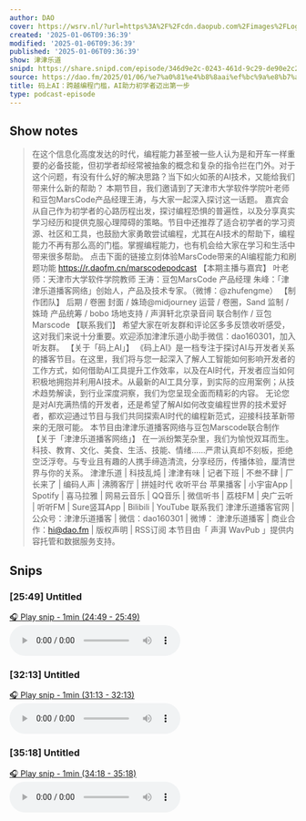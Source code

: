 ```yaml
---
author: DAO
cover: https://wsrv.nl/?url=https%3A%2F%2Fcdn.daopub.com%2Fimages%2FLogo_DAO.png&w=200&h=200
created: '2025-01-06T09:36:39'
modified: '2025-01-06T09:36:39'
published: '2025-01-06T09:36:39'
show: 津津乐道
snipd: https://share.snipd.com/episode/346d9e2c-0243-461d-9c29-de90e2c2528c
source: https://dao.fm/2025/01/06/%e7%a0%81%e4%b8%8aai%ef%bc%9a%e8%b7%a8%e8%b6%8a%e7%bc%96%e7%a8%8b%e9%97%a8%e6%a7%9b%ef%bc%8cai%e5%8a%a9%e5%8a%9b%e5%88%9d%e5%ad%a6%e8%80%85%e8%bf%88%e5%87%ba%e7%ac%ac%e4%b8%80%e6%ad%a5/?utm_source=rss&utm_medium=rss&utm_campaign=%25e7%25a0%2581%25e4%25b8%258aai%25ef%25bc%259a%25e8%25b7%25a8%25e8%25b6%258a%25e7%25bc%2596%25e7%25a8%258b%25e9%2597%25a8%25e6%25a7%259b%25ef%25bc%258cai%25e5%258a%25a9%25e5%258a%259b%25e5%2588%259d%25e5%25ad%25a6%25e8%2580%2585%25e8%25bf%2588%25e5%2587%25ba%25e7%25ac%25ac%25e4%25b8%2580%25e6%25ad%25a5
title: 码上AI：跨越编程门槛，AI助力初学者迈出第一步
type: podcast-episode
---
```



## Show notes
> 在这个信息化高度发达的时代，编程能力甚至被一些人认为是和开车一样重要的必备技能，但初学者却经常被抽象的概念和复杂的指令拦在门外。对于这个问题，有没有什么好的解决思路？当下如火如荼的AI技术，又能给我们带来什么新的帮助？
> 本期节目，我们邀请到了天津市大学软件学院叶老师和豆包MarsCode产品经理王涛，与大家一起深入探讨这一话题。
> 嘉宾会从自己作为初学者的心路历程出发，探讨编程恐惧的普遍性，以及分享真实学习经历和提供克服心理障碍的策略。节目中还推荐了适合初学者的学习资源、社区和工具，也鼓励大家勇敢尝试编程，尤其在AI技术的帮助下，编程能力不再有那么高的门槛。掌握编程能力，也有机会给大家在学习和生活中带来很多帮助。
> 点击下面的链接立刻体验MarsCode带来的AI编程能力和刷题功能
> https://r.daofm.cn/marscodepodcast 
> 【本期主播与嘉宾】   叶老师：天津市大学软件学院教师  王涛：豆包MarsCode 产品经理  朱峰：「津津乐道播客网络」创始人，产品及技术专家。（微博：@zhufengme）   【制作团队】  后期 / 卷圈 封面 / 姝琦@midjourney 运营 / 卷圈，Sand 监制 / 姝琦 产品统筹 / bobo 场地支持 / 声湃轩北京录音间 联合制作 / 豆包Marscode
> 【联系我们】  希望大家在听友群和评论区多多反馈收听感受，这对我们来说十分重要。欢迎添加津津乐道小助手微信：dao160301，加入听友群。
> 【关于「码上AI」】  《码上AI》是一档专注于探讨AI与开发者关系的播客节目。在这里，我们将与您一起深入了解人工智能如何影响开发者的工作方式，如何借助AI工具提升工作效率，以及在AI时代，开发者应当如何积极地拥抱并利用AI技术。从最新的AI工具分享，到实际的应用案例；从技术趋势解读，到行业深度洞察，我们为您呈现全面而精彩的内容。
> 无论您是对AI充满热情的开发者，还是希望了解AI如何改变编程世界的技术爱好者，都欢迎通过节目与我们共同探索AI时代的编程新范式，迎接科技革新带来的无限可能。
> 本节目由津津乐道播客网络与豆包Marscode联合制作
> 【关于「津津乐道播客网络」】  在一派纷繁芜杂里，我们为愉悦双耳而生。科技、教育、文化、美食、生活、技能、情绪……严肃认真却不刻板，拒绝空泛浮夸。与专业且有趣的人携手缔造清流，分享经历，传播体验，厘清世界与你的关系。
> 津津乐道  |  科技乱炖  |  津津有味  |  记者下班  |  不叁不肆  |  厂长来了  |  编码人声  |  沸腾客厅  |  拼娃时代 
> 收听平台 
> 苹果播客 | 小宇宙App | Spotify | 喜马拉雅 | 网易云音乐 | QQ音乐 | 微信听书 | 荔枝FM | 央广云听 | 听听FM | Sure竖耳App | Bilibili | YouTube
> 联系我们 
> 津津乐道播客官网  | 公众号：津津乐道播客 | 微信：dao160301 | 微博： 津津乐道播客  | 商业合作：hi@dao.fm |  版权声明  |  RSS订阅 
> 本节目由「 声湃 WavPub 」提供内容托管和数据服务支持。

## Snips
### [25:49] Untitled
[🎧 Play snip - 1min️ (24:49 - 25:49)](https://share.snipd.com/snip/239950c3-8ea5-4ef1-847a-03f5ece78998)
<audio controls> <source src="https://tk.wavpub.com/WPDL_XwMbhcQACjamneyXpahRwyeSeMaVbSbFkDsvybwWykygbzBgmWwEDxsVbd-43.mp3#t=24:49,25:49"> </audio>
### [32:13] Untitled
[🎧 Play snip - 1min️ (31:13 - 32:13)](https://share.snipd.com/snip/fc2e513f-bf78-4f27-8c95-35ce3236c4c4)
<audio controls> <source src="https://tk.wavpub.com/WPDL_XwMbhcQACjamneyXpahRwyeSeMaVbSbFkDsvybwWykygbzBgmWwEDxsVbd-43.mp3#t=31:13,32:13"> </audio>
### [35:18] Untitled
[🎧 Play snip - 1min️ (34:18 - 35:18)](https://share.snipd.com/snip/42290147-6f26-4c5c-9c33-88c34da4d411)
<audio controls> <source src="https://tk.wavpub.com/WPDL_XwMbhcQACjamneyXpahRwyeSeMaVbSbFkDsvybwWykygbzBgmWwEDxsVbd-43.mp3#t=34:18,35:18"> </audio>
